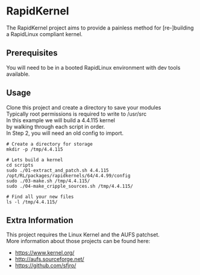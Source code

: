 # RapidKernel
The RapidKernel project aims to provide a painless method for [re-]building a RapidLinux compliant kernel.

## Prerequisites
You will need to be in a booted RapidLinux environment with dev tools available.

## Usage
Clone this project and create a directory to save your modules \
Typically root permissions is required to write to /usr/src \
In this example we will build a 4.4.115 kernel \
by walking through each script in order. \
In Step 2, you will need an old config to import.


```
# Create a directory for storage
mkdir -p /tmp/4.4.115

# Lets build a kernel
cd scripts
sudo ./01-extract_and_patch.sh 4.4.115 /opt/RL/packages/rapidkernels/64/4.4.99/config
sudo ./03-make.sh /tmp/4.4.115/
sudo ./04-make_cripple_sources.sh /tmp/4.4.115/

# Find all your new files
ls -l /tmp/4.4.115/
```

## Extra Information
This project requires the Linux Kernel and the AUFS patchset. \
More information about those projects can be found here:
* https://www.kernel.org/
* http://aufs.sourceforge.net/
* https://github.com/sfjro/
